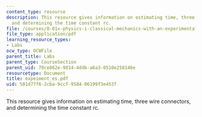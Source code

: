 ```yaml
---
content_type: resource
description: This resource gives information on estimating time, three wire connectors,
  and determining the time constant rc.
file: /courses/8-01x-physics-i-classical-mechanics-with-an-experimental-focus-fall-2002/501d77f62cba9ccf958406199f3e453f_expeiment_es.pdf
file_type: application/pdf
learning_resource_types:
- Labs
ocw_type: OCWFile
parent_title: Labs
parent_type: CourseSection
parent_uid: 70ce862e-9814-4ddb-a6a3-0510e258146e
resourcetype: Document
title: expeiment_es.pdf
uid: 501d77f6-2cba-9ccf-9584-06199f3e453f
---
```

This resource gives information on estimating time, three wire connectors, and determining the time constant rc.

